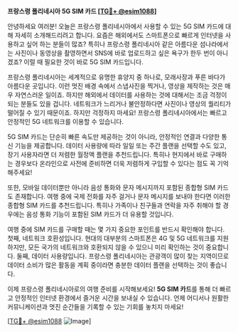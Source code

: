 **프랑스령 폴리네시아 5G SIM 카드 [[TG💪+ @esim1088](https://t.me/s/esim1088)]**

안녕하세요 여러분! 오늘은 프랑스령 폴리네시아에서 사용할 수 있는 5G SIM 카드에 대해 자세히 소개해드리려고 합니다. 요즘은 해외에서도 스마트폰으로 빠르게 인터넷을 사용하고 싶어 하는 분들이 많죠? 특히나 프랑스령 폴리네시아 같은 아름다운 섬나라에서는 사진이나 동영상을 촬영하면서 SNS에 바로 업로드하고 싶은 욕구가 한두 번이 아니겠죠? 이럴 때 필요한 것이 바로 5G SIM 카드입니다.

프랑스령 폴리네시아는 세계적으로 유명한 휴양지 중 하나로, 모래사장과 푸른 바다가 아름다운 곳입니다. 이런 멋진 배경 속에서 스냅사진을 찍거나, 영상을 제작하는 것은 매우 자연스러운 일이죠. 하지만 해외에서 데이터를 사용하는 것에 대해서는 조금 걱정이 되는 분들도 있을 겁니다. 네트워크가 느리거나 불안정하다면 사진이나 영상의 퀄리티가 떨어질 수 있기 때문이죠. 하지만 걱정하지 마세요! 프랑스령 폴리네시아에서는 빠르고 안정적인 5G 네트워크를 이용할 수 있습니다.

5G SIM 카드는 단순히 빠른 속도만 제공하는 것이 아니라, 안정적인 연결과 다양한 통신 기능을 제공합니다. 데이터 사용량에 따라 일일 또는 주간 플랜을 선택할 수도 있고, 장기 사용자라면 더 저렴한 월정액 플랜을 추천드립니다. 특히나 현지에서 바로 구매하는 경우보다 온라인으로 사전에 준비하면 더욱 저렴하게 구입할 수 있다는 점도 꼭 기억해주세요!

또한, 모바일 데이터뿐만 아니라 음성 통화와 문자 메시지까지 포함된 종합형 SIM 카드도 존재합니다. 여행 중에 국제 전화를 자주 걸거나 문자 메시지를 보내야 한다면 이러한 종합형 SIM 카드를 추천드립니다. 특히나 가족이나 친구들과 연락을 자주 취해야 할 경우에는 음성 통화 기능이 포함된 SIM 카드가 더 유용할 것입니다.

여행 중에 SIM 카드를 구매할 때는 몇 가지 중요한 포인트를 반드시 확인해야 합니다. 첫째, 네트워크 호환성입니다. 현대의 대부분의 스마트폰은 4G 및 5G 네트워크를 지원하지만, 모든 국가의 네트워크와 호환되지 않을 수 있으니 미리 확인하는 것이 중요합니다. 둘째, 데이터 사용량입니다. 프랑스령 폴리네시아는 관광객이 많이 찾는 지역이므로 데이터 소비가 많은 활동을 계획 중이라면 충분한 데이터 플랜을 선택하는 것이 좋습니다.

이제 프랑스령 폴리네시아로의 여행 준비를 시작해보세요! **5G SIM 카드**를 통해 더 빠르고 안정적인 인터넷 환경에서 즐거운 시간을 보내실 수 있습니다. 언제 어디서나 원활한 커뮤니케이션과 멋진 순간들을 기록할 수 있는 기회를 놓치지 마세요!

[[TG💪+ @esim1088](https://t.me/s/esim1088) ![Image](https://i.postimg.cc/Y0z9fWf4/image.png)]